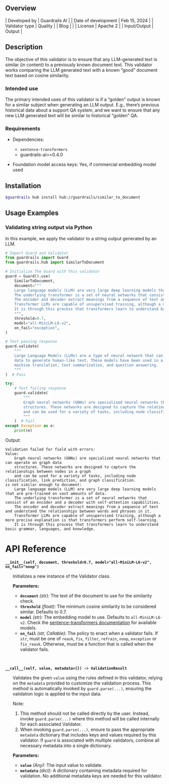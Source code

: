 ## Overview

| Developed by | Guardrails AI |
| Date of development | Feb 15, 2024 |
| Validator type | Quality |
| Blog |  |
| License | Apache 2 |
| Input/Output | Output |

## Description

The objective of this validator is to ensure that any LLM-generated text is similar (in content) to a previously known document text. This validator works comparing the LLM generated text with a known “good” document text based on cosine similarity.

### Intended use

The primary intended uses of this validator is if a “golden” output is known for a similar subject when generating an LLM output. E.g., there’s previous historical data about a support QA system, and we want to ensure that any new LLM generated text will be similar to historical “golden” QA.

### Requirements

* Dependencies:
    - `sentence-transformers`
    - guardrails-ai>=0.4.0

* Foundation model access keys:
    Yes, if commercial embedding model used

## Installation

```bash
$guardrails hub install hub://guardrails/similar_to_document
```

## Usage Examples

### Validating string output via Python

In this example, we apply the validator to a string output generated by an LLM.

```python
# Import Guard and Validator
from guardrails import Guard
from guardrails.hub import SimilarToDocument

# Initialize The Guard with this validator
guard = Guard().use(
    SimilarToDocument,
    document="""
    Large language models (LLM) are very large deep learning models that are pre-trained on vast amounts of data. 
    The underlying transformer is a set of neural networks that consist of an encoder and a decoder with self-attention capabilities. 
    The encoder and decoder extract meanings from a sequence of text and understand the relationships between words and phrases in it.
    Transformer LLMs are capable of unsupervised training, although a more precise explanation is that transformers perform self-learning. 
    It is through this process that transformers learn to understand basic grammar, languages, and knowledge.
    """,
    threshold=0.7,
    model="all-MiniLM-L6-v2",
    on_fail="exception",
)

# Test passing response
guard.validate(
    """
    Large Language Models (LLMs) are a type of neural network that can be trained on large amounts of text
    data to generate human-like text. These models have been used in a variety of applications, including
    machine translation, text summarization, and question answering.
    """
)  # Pass

try:
    # Test failing response
    guard.validate(
        """
        Graph neural networks (GNNs) are specialized neural networks that can operate on graph data
        structures. These networks are designed to capture the relationships between nodes in a graph
        and can be used for a variety of tasks, including node classification, link prediction, and graph classification.
        """
    )  # Fail
except Exception as e:
    print(e)
```
Output:
```console
Validation failed for field with errors: 
Value:
    Graph neural networks (GNNs) are specialized neural networks that can operate on graph data
    structures. These networks are designed to capture the relationships between nodes in a graph
    and can be used for a variety of tasks, including node classification, link prediction, and graph classification.
is not similar enough to document:
    Large language models (LLM) are very large deep learning models that are pre-trained on vast amounts of data. 
    The underlying transformer is a set of neural networks that consist of an encoder and a decoder with self-attention capabilities. 
    The encoder and decoder extract meanings from a sequence of text and understand the relationships between words and phrases in it.
    Transformer LLMs are capable of unsupervised training, although a more precise explanation is that transformers perform self-learning. 
    It is through this process that transformers learn to understand basic grammar, languages, and knowledge.
```

# API Reference

**`__init__(self, document, threshold=0.7, model="all-MiniLM-L6-v2", on_fail="noop")`**
<ul>

Initializes a new instance of the Validator class.

**Parameters:**

- **`document`** _(str):_ The text of the document to use for the similarity check.
- **`threshold`** _(float):_ The minimum cosine similarity to be considered similar. Defaults to 0.7.
- **`model`** _(str):_ The embedding model to use. Defaults to `all-MiniLM-L6-v2`. Check the [sentence-transformers documentation](https://www.sbert.net/docs/pretrained_models.html) for available models.
- **`on_fail`** *(str, Callable):* The policy to enact when a validator fails. If `str`, must be one of `reask`, `fix`, `filter`, `refrain`, `noop`, `exception` or `fix_reask`. Otherwise, must be a function that is called when the validator fails.

</ul>

<br>

**`__call__(self, value, metadata={}) -> ValidationResult`**

<ul>

Validates the given `value` using the rules defined in this validator, relying on the `metadata` provided to customize the validation process. This method is automatically invoked by `guard.parse(...)`, ensuring the validation logic is applied to the input data.

Note:

1. This method should not be called directly by the user. Instead, invoke `guard.parse(...)` where this method will be called internally for each associated Validator.
2. When invoking `guard.parse(...)`, ensure to pass the appropriate `metadata` dictionary that includes keys and values required by this validator. If `guard` is associated with multiple validators, combine all necessary metadata into a single dictionary.

**Parameters:**

- **`value`** *(Any):* The input value to validate.
- **`metadata`** *(dict):* A dictionary containing metadata required for validation. No additional metadata keys are needed for this validator.

</ul>
